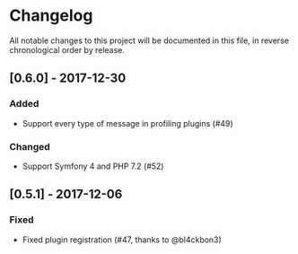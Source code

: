# Changelog

All notable changes to this project will be documented in this file, in reverse chronological order by release.

## [0.6.0] - 2017-12-30

### Added

 - Support every type of message in profiling plugins (#49)

### Changed

 - Support Symfony 4 and PHP 7.2 (#52)

## [0.5.1] - 2017-12-06

### Fixed

 - Fixed plugin registration (#47, thanks to @bl4ckbon3)
